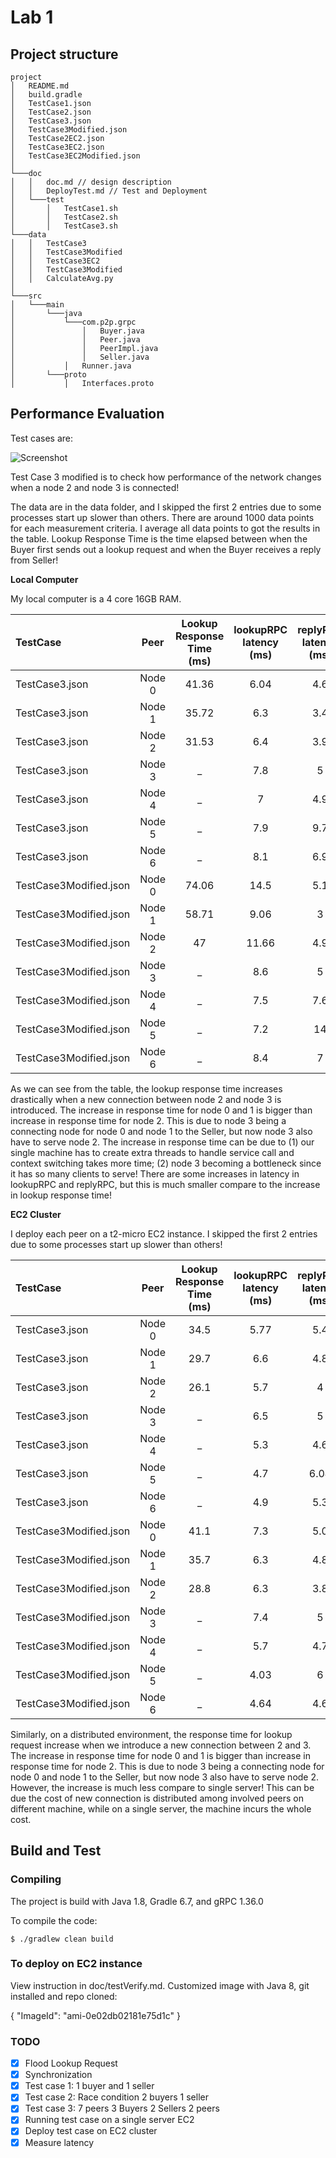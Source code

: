# Lab 1

## Project structure

```
project
│   README.md
│   build.gradle
│   TestCase1.json
│   TestCase2.json
│   TestCase3.json
│   TestCase3Modified.json
│   TestCase2EC2.json
│   TestCase3EC2.json
│   TestCase3EC2Modified.json
│
└───doc
│   │   doc.md // design description
│   │   DeployTest.md // Test and Deployment
│   └───test
│       │   TestCase1.sh
│       │   TestCase2.sh
│       │   TestCase3.sh
└───data
│   │   TestCase3
│   │   TestCase3Modified
│   │   TestCase3EC2
│   │   TestCase3Modified
│   │   CalculateAvg.py
│   
└───src
│   └───main
│       └───java
│           └───com.p2p.grpc
│               │   Buyer.java
│               │   Peer.java
│               │   PeerImpl.java
│               │   Seller.java
│           │   Runner.java
│       └───proto
│           │   Interfaces.proto
```

## Performance Evaluation

Test cases are:

![Screenshot](TestCases.png)

Test Case 3 modified is to check how performance of the network changes when a node 2 and node 3 is connected!

The data are in the data folder, and I skipped the first 2 entries due to some processes start up slower than others. 
There are around 1000 data points for each measurement criteria. I average all data points to got the results in the table. 
Lookup Response Time is the time elapsed between when the Buyer first sends out a lookup request and when the Buyer receives a reply from Seller! 

**Local Computer**

My local computer is a 4 core 16GB RAM. 

| TestCase    | Peer   | Lookup Response Time (ms) | lookupRPC latency (ms)  | replyRPC latency (ms)  | buyRPC latency (ms)  |
| :---        |    :----: | :----:  |          :---: | :---: | ---: |
| TestCase3.json  | Node 0    |   41.36     | 6.04  |  4.6  |  3.5  |
| TestCase3.json   | Node 1   |   35.72   |  6.3  |  3.4  |  3.3  |
| TestCase3.json   | Node 2   |   31.53    |  6.4  | 3.9 |  3.5  |
| TestCase3.json   | Node 3   |    _    |  7.8  |  5  |  _  |
| TestCase3.json   | Node 4   |    _    |   7  |  4.9  |  _  |
| TestCase3.json   | Node 5   |    _    |   7.9  |  9.7  |  _  |
| TestCase3.json   | Node 6   |    _    |   8.1  |  6.9  |  _  |
| TestCase3Modified.json  | Node 0    |   74.06     | 14.5  |  5.1  |  3.9  |
| TestCase3Modified.json   | Node 1   |   58.71   |  9.06  |  3  |  3.24  |
| TestCase3Modified.json   | Node 2   |   47    |  11.66  | 4.9 |  3.22  |
| TestCase3Modified.json   | Node 3   |    _    |  8.6  |   5  |  _  |
| TestCase3Modified.json   | Node 4   |    _    |  7.5  |  7.6  |  _  |
| TestCase3Modified.json   | Node 5   |    _    |  7.2  |  14  |  _  |
| TestCase3Modified.json   | Node 6   |    _    |  8.4  |  7  |  _  |

As we can see from the table, the lookup response time increases drastically when a new connection between node 2 and node 3 is introduced. 
The increase in response time for node 0 and 1 is bigger than increase in response time for node 2. This is due to node 3 being a connecting node for node 0 and node 1 to the Seller, but now node 3 also have to serve node 2.
The increase in response time can be due to (1) our single machine has to create extra threads to handle service call and context switching takes more time; (2) node 3 becoming a bottleneck since it has so many clients to serve!
There are some increases in latency in lookupRPC and replyRPC, but this is much smaller compare to the increase in lookup response time!

**EC2 Cluster**

I deploy each peer on a t2-micro EC2 instance. I skipped the first 2 entries due to some processes start up slower than others!

| TestCase    | Peer   | Lookup Response Time (ms) | lookupRPC latency (ms)  | replyRPC latency (ms)  | buyRPC latency (ms)  |
| :---        |    :----: | :----:  |          :---: | :---: | ---: |
| TestCase3.json  | Node 0          |   34.5  | 5.77  |  5.4  |  5.9  |
| TestCase3.json   | Node 1         |   29.7  |  6.6  |  4.8  |  3.9  |
| TestCase3.json   | Node 2         |   26.1  |  5.7  | 4 |  3.9  |
| TestCase3.json   | Node 3         |    _    |  6.5  |  5  |  _  |
| TestCase3.json   | Node 4         |    _    |   5.3 |  4.6  |  _  |
| TestCase3.json   | Node 5         |    _    |   4.7 |  6.04  |  _  |
| TestCase3.json   | Node 6         |    _    |   4.9 |  5.3  |  _  |
| TestCase3Modified.json  | Node 0    |   41.1  | 7.3  |  5.0  |  5.3  |
| TestCase3Modified.json   | Node 1   |   35.7  |  6.3  | 4.8  |  3.6  |
| TestCase3Modified.json   | Node 2   |   28.8  |  6.3  | 3.8 |  3.1  |
| TestCase3Modified.json   | Node 3   |    _    |  7.4  |   5  |  _  |
| TestCase3Modified.json   | Node 4   |    _    |  5.7  |  4.7  |  _  |
| TestCase3Modified.json   | Node 5   |    _    |  4.03  |  6  |  _  |
| TestCase3Modified.json   | Node 6   |    _    |  4.64  |  4.6  |  _  |

Similarly, on a distributed environment, the response time for lookup request increase when we introduce a new connection between 2 and 3.
The increase in response time for node 0 and 1 is bigger than increase in response time for node 2. This is due to node 3 being a connecting node for node 0 and node 1 to the Seller, but now node 3 also have to serve node 2.
However, the increase is much less compare to single server! This can be due the cost of new connection is distributed among involved peers on different machine, 
while on a single server, the machine incurs the whole cost. 


## Build and Test

### Compiling

The project is build with Java 1.8, Gradle 6.7, and gRPC 1.36.0

To compile the code:
``` 
$ ./gradlew clean build
```

### To deploy on EC2 instance 

View instruction in doc/testVerify.md. Customized image with Java 8, git installed and repo cloned:

{
"ImageId": "ami-0e02db02181e75d1c"
}

### TODO
- [X] Flood Lookup Request
- [X] Synchronization
- [X] Test case 1: 1 buyer and 1 seller 
- [X] Test case 2: Race condition 2 buyers 1 seller
- [X] Test case 3: 7 peers 3 Buyers 2 Sellers 2 peers
- [X] Running test case on a single server EC2
- [X] Deploy test case on EC2 cluster
- [X] Measure latency